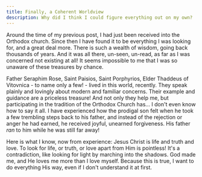 ```yaml
---
title: Finally, a Coherent Worldview
description: Why did I think I could figure everything out on my own?
---
```


Around the time of my previous post, I had just been received into the Orthodox church. Since then I have found it to be everything I was looking for, and a great deal more. There is such a wealth of wisdom, going back thousands of years. And it was all there, un-seen, un-read, as far as I was concerned not existing at all! It seems impossible to me that I was so unaware of these treasures by chance.

Father Seraphim Rose, Saint Paisios, Saint Porphyrios, Elder Thaddeus of Vitovnica - to name only a few! - lived in this world, recently. They speak plainly and lovingly about modern and familiar concerns. Their example and guidance are a priceless treasure! And not only they help me, but participating in the tradition of the Orthodox Church has... I don't even know how to say it all. I have experienced how the prodigal son felt when he took a few trembling steps back to his father, and instead of the rejection or anger he had earned, he received joyful, unearned forgiveness. His father _ran_ to him while he was still far away!

Here is what I know, now from experience: Jesus Christ is life and truth and love. To look for life, or truth, or love apart from Him is pointless! It's a contradiction, like looking for light by marching into the shadows. God made me, and He loves me more than I love myself. Because this is true, I want to do everything His way, even if I don't understand it at first.
